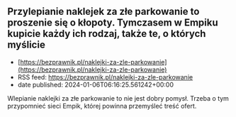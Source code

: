## Przylepianie naklejek za złe parkowanie to proszenie się o kłopoty. Tymczasem w Empiku kupicie każdy ich rodzaj, także te, o których myślicie
 - [https://bezprawnik.pl/naklejki-za-zle-parkowanie](https://bezprawnik.pl/naklejki-za-zle-parkowanie)
 - RSS feed: https://bezprawnik.pl/naklejki-za-zle-parkowanie
 - date published: 2024-01-06T06:16:25.561242+00:00

Wlepianie naklejki za złe parkowanie to nie jest dobry pomysł. Trzeba o tym przypomnieć sieci Empik, której powinna przemyśleć treść ofert.


